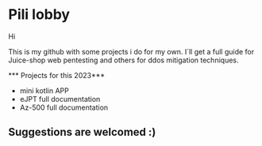 # Pili lobby

Hi 

This is my github with some projects i do for my own. I´ll get a full guide for Juice-shop web pentesting and others for ddos mitigation techniques. 

*** Projects for this 2023*** 
+ mini kotlin APP 
+ eJPT full documentation
+ Az-500 full documentation

## Suggestions are welcomed :)  
